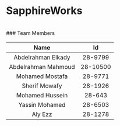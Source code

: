 # SapphireWorks
<br/>
### Team Members

|        Name        |    Id   |
|:------------------:|:-------:|
| Abdelrahman Elkady | 28-9799 |
| Abdelrahman Mahmoud| 28-10500|
| Mohamed Mostafa    | 28-9771 |
| Sherif Mowafy      | 28-1926 |
| Mohamed Hussein    | 28-643  |
| Yassin Mohamed     | 28-6503 |
| Aly Ezz            | 28-1278 |
